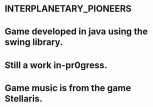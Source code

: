 # INTERPLANETARY_PIONEERS
# Game developed in java using the swing library.
# Still a work in-pr0gress.
# Game music is from the game Stellaris. 
